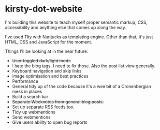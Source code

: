 # kirsty-dot-website

I'm building this website to teach myself proper semantic markup, CSS, accessibility and anything else that comes up along the way.

I've used 11ty with Nunjucks as templating engine. Other than that, it's just HTML, CSS and JavaScript for the moment.

Things I'll be looking at in the near future:

-   ~~User toggled dark/light mode~~
-   I hate the blog tags. I need to fix those. Also the post list view generally.
-   Keyboard navigation and skip links
-   Image optimisation and best practices
-   Performance
-   General tidy up of the code because it's a wee bit of a Cronenbergian mess in places
-   Build a search bar
-   ~~Separate Weeknotes from general blog posts.~~
-   Set up separate RSS feeds too.
-   Tidy up webmentions
-   Send webmentions
-   Give users ability to open bug reports
